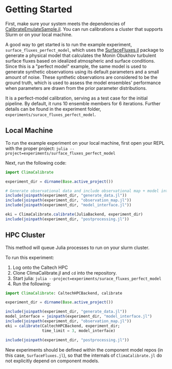 # Getting Started

First, make sure your system meets the dependencies of [CalibrateEmulateSample.jl](https://clima.github.io/CalibrateEmulateSample.jl/dev/installation_instructions/).
You can run calibrations a cluster that supports Slurm or on your local machine.

A good way to get started is to run the example experiment, `surface_fluxes_perfect_model`, which uses the [SurfaceFluxes.jl](https://github.com/CliMA/SurfaceFluxes.jl) package to generate a physical model that calculates the Monin Obukhov turbulent surface fluxes based on idealized atmospheric and surface conditions. Since this is a "perfect model" example, the same model is used to generate synthetic observations using its default parameters and a small amount of noise. These synthetic observations are considered to be the ground truth, which is used to assess the model ensembles' performance when parameters are drawn from the prior parameter distributions. 

It is a perfect-model calibration, serving as a test case for the initial pipeline. 
By default, it runs 10 ensemble members for 6 iterations. Further details can be found in the experiment folder, `experiments/surace_fluxes_perfect_model`.

## Local Machine

To run the example experiment on your local machine, first open your REPL with the proper project:
`julia --project=experiments/surface_fluxes_perfect_model`

Next, run the following code:
```julia
import ClimaCalibrate

experiment_dir = dirname(Base.active_project())

# Generate observational data and include observational map + model interface
include(joinpath(experiment_dir, "generate_data.jl"))
include(joinpath(experiment_dir, "observation_map.jl"))
include(joinpath(experiment_dir, "model_interface.jl"))

eki = ClimaCalibrate.calibrate(JuliaBackend, experiment_dir)
include(joinpath(experiment_dir, "postprocessing.jl"))
```

## HPC Cluster
This method will queue Julia processes to run on your slurm cluster.

To run this experiment:
1. Log onto the Caltech HPC
2. Clone ClimaCalibrate.jl and `cd` into the repository.
3. Start julia: `julia --project=experiments/surace_fluxes_perfect_model`
4. Run the following:
```julia
import ClimaCalibrate: CaltechHPCBackend, calibrate

experiment_dir = dirname(Base.active_project())

include(joinpath(experiment_dir, "generate_data.jl"))
model_interface = joinpath(experiment_dir, "model_interface.jl")
include(joinpath(experiment_dir, "observation_map.jl"))
eki = calibrate(CaltechHPCBackend, experiment_dir; 
                time_limit = 3, model_interface)

include(joinpath(experiment_dir, "postprocessing.jl"))
```

New experiments should be defined within the component model repos (in this case, `SurfaceFluxes.jl`), so that the internals of `ClimaCalibrate.jl` do not explicitly depend on component models.
